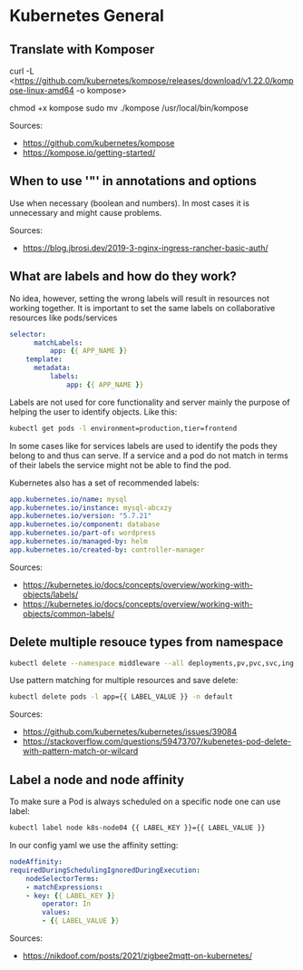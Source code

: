 # Kubernetes General

## Translate with Komposer

curl -L <<https://github.com/kubernetes/kompose/releases/download/v1.22.0/kompose-linux-amd64> -o kompose>

chmod +x kompose
sudo mv ./kompose /usr/local/bin/kompose

Sources:

- <https://github.com/kubernetes/kompose>
- <https://kompose.io/getting-started/>

## When to use '"' in annotations and options

Use when necessary (boolean and numbers). In most cases it is unnecessary and might cause problems.

Sources:

- <https://blog.jbrosi.dev/2019-3-nginx-ingress-rancher-basic-auth/>

## What are labels and how do they work?

No idea, however, setting the wrong labels will result in resources not working together. It is important to set the same labels on collaborative resources like pods/services

``` yaml
selector:
      matchLabels:
          app: {{ APP_NAME }}
    template:
      metadata:
          labels:
              app: {{ APP_NAME }}
```

Labels are not used for core functionality and server mainly the purpose of helping the user to identify objects. Like this:

``` bash
kubectl get pods -l environment=production,tier=frontend
```

In some cases like for services labels are used to identify the pods they belong to and thus can serve. If a service and a pod do not match in terms of their labels the service might not be able to find the pod.

Kubernetes also has a set of recommended labels:

``` yaml
app.kubernetes.io/name: mysql
app.kubernetes.io/instance: mysql-abcxzy
app.kubernetes.io/version: "5.7.21"
app.kubernetes.io/component: database
app.kubernetes.io/part-of: wordpress
app.kubernetes.io/managed-by: helm
app.kubernetes.io/created-by: controller-manager
```

Sources:

- <https://kubernetes.io/docs/concepts/overview/working-with-objects/labels/>
- <https://kubernetes.io/docs/concepts/overview/working-with-objects/common-labels/>

## Delete multiple resouce types from namespace

``` bash
kubectl delete --namespace middleware --all deployments,pv,pvc,svc,ing
```

Use pattern matching for multiple resources and save delete:

``` bash
kubectl delete pods -l app={{ LABEL_VALUE }} -n default
```

Sources:

- <https://github.com/kubernetes/kubernetes/issues/39084>
- <https://stackoverflow.com/questions/59473707/kubenetes-pod-delete-with-pattern-match-or-wilcard>


## Label a node and node affinity

To make sure a Pod is always scheduled on a specific node one can use label:

``` bash
kubectl label node k8s-node04 {{ LABEL_KEY }}={{ LABEL_VALUE }}
```

In our config yaml we use the affinity setting:

``` yaml
nodeAffinity:
requiredDuringSchedulingIgnoredDuringExecution:
    nodeSelectorTerms:
    - matchExpressions:
    - key: {{ LABEL_KEY }}
        operator: In
        values:
        - {{ LABEL_VALUE }}
```

Sources:

- <https://nikdoof.com/posts/2021/zigbee2mqtt-on-kubernetes/>

